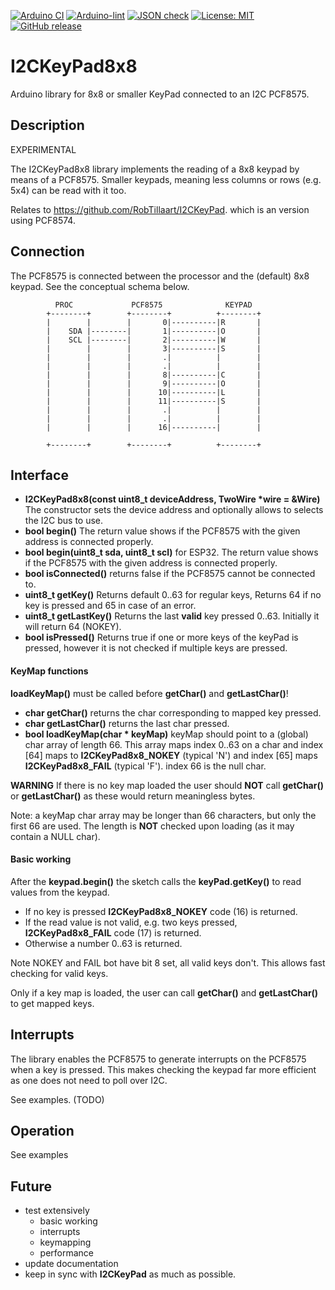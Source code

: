 
[![Arduino CI](https://github.com/RobTillaart/I2CKeyPad8x8/workflows/Arduino%20CI/badge.svg)](https://github.com/marketplace/actions/arduino_ci)
[![Arduino-lint](https://github.com/RobTillaart/I2CKeyPad8x8/actions/workflows/arduino-lint.yml/badge.svg)](https://github.com/RobTillaart/I2CKeyPad8x8/actions/workflows/arduino-lint.yml)
[![JSON check](https://github.com/RobTillaart/I2CKeyPad8x8/actions/workflows/jsoncheck.yml/badge.svg)](https://github.com/RobTillaart/I2CKeyPad8x8/actions/workflows/jsoncheck.yml)
[![License: MIT](https://img.shields.io/badge/license-MIT-green.svg)](https://github.com/RobTillaart/I2CKeyPad8x8/blob/master/LICENSE)
[![GitHub release](https://img.shields.io/github/release/RobTillaart/I2CKeyPad8x8.svg?maxAge=3600)](https://github.com/RobTillaart/I2CKeyPad8x8/releases)


# I2CKeyPad8x8

Arduino library for 8x8 or smaller KeyPad connected to an I2C PCF8575.


## Description

EXPERIMENTAL

The I2CKeyPad8x8 library implements the reading of a 8x8 keypad by means of a PCF8575.
Smaller keypads, meaning less columns or rows (e.g. 5x4) can be read with it too.

Relates to https://github.com/RobTillaart/I2CKeyPad. which is an version using PCF8574.


## Connection

The PCF8575 is connected between the processor and the (default) 8x8 keypad.
See the conceptual schema below. 

```
          PROC             PCF8575              KEYPAD
        +--------+        +--------+          +--------+
        |        |        |       0|----------|R       |
        |    SDA |--------|       1|----------|O       |
        |    SCL |--------|       2|----------|W       |
        |        |        |       3|----------|S       |
        |        |        |       .|          |        |
        |        |        |       .|          |        |
        |        |        |       8|----------|C       |
        |        |        |       9|----------|O       |
        |        |        |      10|----------|L       |
        |        |        |      11|----------|S       |
        |        |        |       .|          |        |
        |        |        |       .|          |        |
        |        |        |      16|----------|        |

        +--------+        +--------+          +--------+ 
```


## Interface

- **I2CKeyPad8x8(const uint8_t deviceAddress, TwoWire \*wire = &Wire)** 
The constructor sets the device address and optionally 
allows to selects the I2C bus to use.
- **bool begin()** The return value shows if the PCF8575 with the given address is connected properly.
- **bool begin(uint8_t sda, uint8_t scl)** for ESP32.
The return value shows if the PCF8575 with the given address is connected properly.
- **bool isConnected()** returns false if the PCF8575 cannot be connected to.
- **uint8_t getKey()** Returns default 0..63 for regular keys, 
Returns 64 if no key is pressed and 65 in case of an error.
- **uint8_t getLastKey()** Returns the last **valid** key pressed 0..63. Initially it will return 64 (NOKEY).
- **bool isPressed()** Returns true if one or more keys of the keyPad is pressed, 
however it is not checked if multiple keys are pressed.


#### KeyMap functions

**loadKeyMap()** must be called before **getChar()** and **getLastChar()**!

- **char getChar()** returns the char corresponding to mapped key pressed.
- **char getLastChar()** returns the last char pressed.
- **bool loadKeyMap(char \* keyMap)** keyMap should point to a (global) char array of length 66.
This array maps index 0..63 on a char and index \[64\] maps to **I2CKeyPad8x8_NOKEY** (typical 'N') 
and index \[65\] maps **I2CKeyPad8x8_FAIL** (typical 'F'). index 66 is the null char.

**WARNING**
If there is no key map loaded the user should **NOT** call **getChar()** or 
**getLastChar()** as these would return meaningless bytes.


Note: a keyMap char array may be longer than 66 characters, but only the first 66 are used.
The length is **NOT** checked upon loading (as it may contain a NULL char).


#### Basic working

After the **keypad.begin()** the sketch calls the **keyPad.getKey()** to read values from the keypad. 
- If no key is pressed **I2CKeyPad8x8_NOKEY** code (16) is returned.
- If the read value is not valid, e.g. two keys pressed, **I2CKeyPad8x8_FAIL** code (17) is returned.
- Otherwise a number 0..63 is returned.

Note NOKEY and FAIL bot have bit 8 set, all valid keys don't.
This allows fast checking for valid keys.

Only if a key map is loaded, the user can call **getChar()** and **getLastChar()** to get mapped keys.


## Interrupts

The library enables the PCF8575 to generate interrupts on the PCF8575 when a key is pressed. 
This makes checking the keypad far more efficient as one does not need to poll over I2C.

See examples. (TODO)


## Operation

See examples


## Future

- test extensively
  - basic working
  - interrupts
  - keymapping
  - performance
- update documentation
- keep in sync with **I2CKeyPad** as much as possible.

